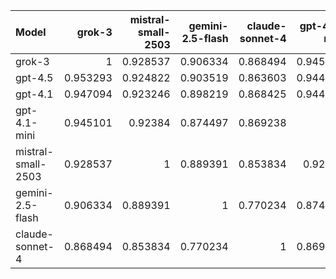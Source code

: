 | Model              |   grok-3 |   mistral-small-2503 |   gemini-2.5-flash |   claude-sonnet-4 |   gpt-4.1-mini |   gpt-4.1 |   gpt-4.5 |     SUM |
|:-------------------|---------:|---------------------:|-------------------:|------------------:|---------------:|----------:|----------:|--------:|
| grok-3             | 1        |             0.928537 |           0.906334 |          0.868494 |       0.945101 |  0.947094 |  0.953293 | 6.54885 |
| gpt-4.5            | 0.953293 |             0.924822 |           0.903519 |          0.863603 |       0.944094 |  0.944766 |  1        | 6.5341  |
| gpt-4.1            | 0.947094 |             0.923246 |           0.898219 |          0.868425 |       0.944274 |  1        |  0.944766 | 6.52602 |
| gpt-4.1-mini       | 0.945101 |             0.92384  |           0.874497 |          0.869238 |       1        |  0.944274 |  0.944094 | 6.50104 |
| mistral-small-2503 | 0.928537 |             1        |           0.889391 |          0.853834 |       0.92384  |  0.923246 |  0.924822 | 6.44367 |
| gemini-2.5-flash   | 0.906334 |             0.889391 |           1        |          0.770234 |       0.874497 |  0.898219 |  0.903519 | 6.24219 |
| claude-sonnet-4    | 0.868494 |             0.853834 |           0.770234 |          1        |       0.869238 |  0.868425 |  0.863603 | 6.09383 |